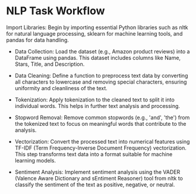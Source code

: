 # NLP Task Workflow
Import Libraries: Begin by importing essential Python libraries such as nltk for natural language processing, sklearn for machine learning tools, and pandas for data handling.

- Data Collection: 
Load the dataset (e.g., Amazon product reviews) into a DataFrame using pandas. This dataset includes columns like Name, Stars, Title, and Description.

* Data Cleaning:
Define a function to preprocess text data by converting all characters to lowercase and removing special characters, ensuring uniformity and cleanliness of the text.

* Tokenization:
Apply tokenization to the cleaned text to split it into individual words. This helps in further text analysis and processing.

* Stopword Removal:
Remove common stopwords (e.g., 'and', 'the') from the tokenized text to focus on meaningful words that contribute to the analysis.

* Vectorization: 
Convert the processed text into numerical features using TF-IDF (Term Frequency-Inverse Document Frequency) vectorization. This step transforms text data into a format suitable for machine learning models.

* Sentiment Analysis: 
Implement sentiment analysis using the VADER (Valence Aware Dictionary and sEntiment Reasoner) tool from nltk to classify the sentiment of the text as positive, negative, or neutral.

